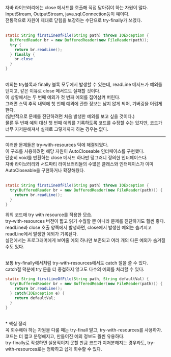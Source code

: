 자바 라이브러리에는 close 메서드를 호출해 직접 닫아줘야 하는 자원이 많다. <br> 
InputStream, OutputStream, java.sql.Connection등이 예이다. <br> 
전통적으로 자원이 제대로 닫힘을 보장하는 수단으로 try-finally가 쓰였다. <br> 
<br> 
```java
static String firstLineOfFile(String path) throws IOException {
  BufferedReader br = new BufferedReader(new FileReader(path));
  try {
    return br.readLine();
  } finally {
    br.close
  }
}
```

<br> 
예외는 try블록과 finally 블록 모두에서 발생할 수 있는데, readLine 메서드가 예외를 던지고, 같은 이유로 close 메서드도 실패할 것이다. <br> 
이 상황에서는 두 번째 예외가 첫 번째 예외를 집어삼켜 버린다. <br> 
그러면 스택 추적 내역에 첫 번째 예외에 관한 정보는 남지 않게 되어, 기버깅을 어렵게 한다. <br> 
(일반적으로 문제를 진단하려면 처음 발생한 예외를 보고 싶을 것이다.) <br> 
물론 두 번째 예외 대신 첫 번째 예외를 기록하도록 코드를 수정할 수는 있지만, 코드가 너무 지저분해져서 실제로 그렇게까지 하는 경우는 없다. <br> 

<hr> 
이러한 문제들은 try-with-resources 덕에 해결되었다. <br> 
이 구조를 사용하려면 해당 자원이 AutoCloseable 인터페이스를 구현했다. <br> 
단순히 void를 반환하는 close 메서드 하나만 덩그러니 정의한 인터페이스다. <br> 
자바 라이브러리와 서드파티 라이브러리들의 수많은 클래스와 인터페이스가 이미 AutoCloseable을 구현하거나 확장해뒀다. <br> 
<br> 

```java 
static String firstLineOfFile(String path) throws IOException {
  try(BufferedReader br = new BufferedReader(new FileReader(path))) {
    return br.readLine();
  }
}
```
위의 코드애 try with resource를 적용한 모습. <br> 
try-with-resources 버전이 짧고 읽기 수월할 뿐 아니라 문제를 진단하기도 훨씬 좋다. <br> 
readLine과 close 호출 양쪽에서 발생하면, close에서 발생한 예외는 숨겨지고 readLine에서 발생한 예외가 기록된다. <br> 
실전에서는 프로그래머에게 보여줄 예외 하나만 보존되고 여러 개의 다른 예외가 숨겨질 수도 있다. <br> 
<br> 

보통 try-finally에서처럼 try-with-resources에서도 catch 절을 쓸 수 있다. <br> 
catch절 덕분에 try 문을 더 중첩하지 않고도 다수의 예외를 처리할 수 있다. <br> 

```java
static String firstLineOfFile(String path, String defaultVal) {
  try(BufferedReader br = new BufferedReader(new FileReader(path))) {
    return br.readLine();
  } catch(IOException e) {
    return defaultVal;
  }
}
```

<br> 
* 핵심 정리 <br> 
꼭 회수해야 하는 자원을 다룰 때는 try-finall 말고, try-with-resources를 사용하자. <br>
코드는 더 짧고 분명해지고, 만들어진 예외 정보도 훨씬 유용하다. <br> 
try-finally로 작성하면 실용적이지 못할 만큼 코드가 지저분해지는 경우라도, try-with-resources로는 정확하고 쉽게 회수할 수 있다. <br> 
